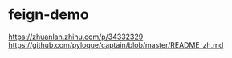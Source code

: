 # feign-demo

https://zhuanlan.zhihu.com/p/34332329
https://github.com/pyloque/captain/blob/master/README_zh.md
